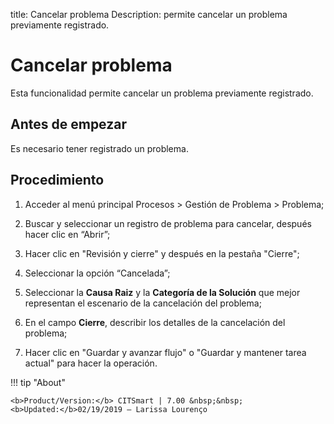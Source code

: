 title: Cancelar problema
Description: permite cancelar un problema previamente registrado.
# Cancelar problema

Esta funcionalidad permite cancelar un problema previamente registrado.

Antes de empezar
----------------

Es necesario tener registrado un problema.

Procedimiento 
-------------

1.  Acceder al menú principal Procesos \> Gestión
    de Problema \> Problema;

2.  Buscar y seleccionar un registro de problema para cancelar, después
    hacer clic en “Abrir”;

3.  Hacer clic en "Revisión y cierre" y después en la pestaña "Cierre";

4.  Seleccionar la opción “Cancelada”;

5.  Seleccionar la **Causa Raiz** y la **Categoría de la Solución** que mejor
    representan el escenario de la cancelación del problema;

6.  En el campo **Cierre**, describir los detalles de la cancelación del problema;

7.  Hacer clic en "Guardar y  avanzar flujo" o "Guardar y mantener tarea actual"
    para hacer la operación.

!!! tip "About"

    <b>Product/Version:</b> CITSmart | 7.00 &nbsp;&nbsp;
    <b>Updated:</b>02/19/2019 – Larissa Lourenço
